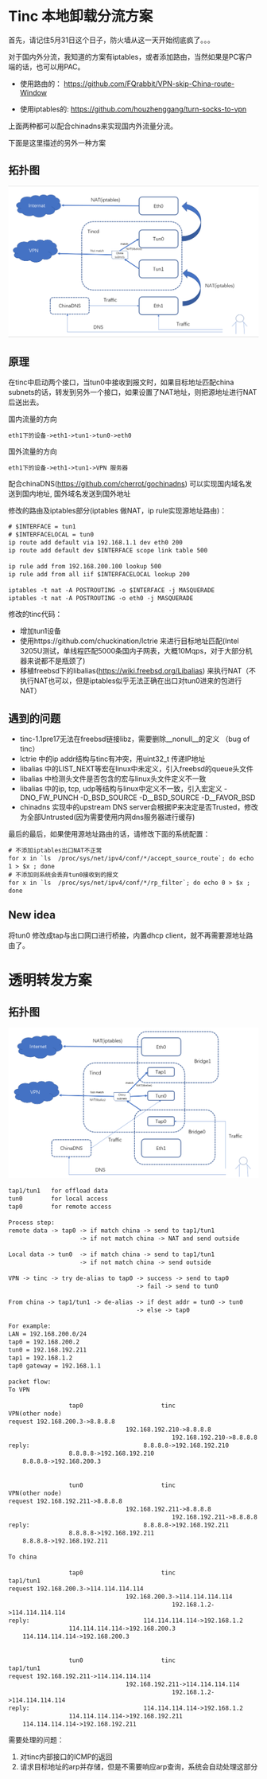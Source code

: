 # Tinc 本地卸载分流方案
首先，请记住5月31日这个日子，防火墙从这一天开始彻底疯了。。。

对于国内外分流，我知道的方案有iptables，或者添加路由，当然如果是PC客户端的话，也可以用PAC。
- 使用路由的：
  https://github.com/FQrabbit/VPN-skip-China-route-Window

- 使用iptables的:
  https://github.com/houzhenggang/turn-socks-to-vpn

上面两种都可以配合chinadns来实现国内外流量分流。

下面是这里描述的另外一种方案

## 拓扑图
![alt text](https://raw.githubusercontent.com/chk-jxcn/tinc-local-offload/master/1.png)

## 原理
在tinc中启动两个接口，当tun0中接收到报文时，如果目标地址匹配china subnets的话，转发到另外一个接口，如果设置了NAT地址，则把源地址进行NAT后送出去。

国内流量的方向
```
eth1下的设备->eth1->tun1->tun0->eth0
```
国外流量的方向
```
eth1下的设备->eth1->tun1->VPN 服务器
```

配合chinaDNS(https://github.com/cherrot/gochinadns) 可以实现国内域名发送到国内地址, 国外域名发送到国外地址

修改的路由及iptables部分(iptables 做NAT，ip rule实现源地址路由)：
```
# $INTERFACE = tun1
# $INTERFACELOCAL = tun0
ip route add default via 192.168.1.1 dev eth0 200
ip route add default dev $INTERFACE scope link table 500

ip rule add from 192.168.200.100 lookup 500
ip rule add from all iif $INTERFACELOCAL lookup 200

iptables -t nat -A POSTROUTING -o $INTERFACE -j MASQUERADE
iptables -t nat -A POSTROUTING -o eth0 -j MASQUERADE
```

修改的tinc代码：
- 增加tun1设备
- 使用https://github.com/chuckination/lctrie 来进行目标地址匹配(Intel 3205U测试，单线程匹配5000条国内子网表，大概10Mqps，对于大部分机器来说都不是瓶颈了)
- 移植freebsd下的libalias(https://wiki.freebsd.org/Libalias) 来执行NAT（不执行NAT也可以，但是iptables似乎无法正确在出口对tun0进来的包进行NAT）

## 遇到的问题
* tinc-1.1pre17无法在freebsd链接libz，需要删除__nonull__的定义 （bug of tinc）
* lctrie 中的ip addr结构与tinc有冲突，用uint32_t 传递IP地址
* libalias 中的LIST_NEXT等宏在linux中未定义，引入freebsd的queue头文件
* libalias 中检测头文件是否包含的宏与linux头文件定义不一致
* libalias 中的ip, tcp, udp等结构与linux中定义不一致，引入宏定义 -DNO_FW_PUNCH -D_BSD_SOURCE -D__BSD_SOURCE -D__FAVOR_BSD
* chinadns 实现中的upstream DNS server会根据IP来决定是否Trusted，修改为全部Untrusted(因为需要使用内网dns服务器进行缓存)

最后的最后，如果使用源地址路由的话，请修改下面的系统配置：
```
# 不添加iptables出口NAT不正常
for x in `ls  /proc/sys/net/ipv4/conf/*/accept_source_route`; do echo 1 > $x ; done
# 不添加则系统会丢弃tun0接收到的报文
for x in `ls  /proc/sys/net/ipv4/conf/*/rp_filter`; do echo 0 > $x ; done
```

## New idea
将tun0 修改成tap与出口网口进行桥接，内置dhcp client，就不再需要源地址路由了。


# 透明转发方案
## 拓扑图
![alt text](https://raw.githubusercontent.com/chk-jxcn/tinc-local-offload/master/2.png)

```
tap1/tun1	for offload data
tun0		for local access
tap0		for remote access

Process step:
remote data -> tap0 -> if match china -> send to tap1/tun1
                    -> if not match china -> NAT and send outside

Local data -> tun0  -> if match china -> send to tap1/tun1
                    -> if not match china -> send outside
		    
VPN -> tinc -> try de-alias to tap0 -> success -> send to tap0
                                    -> fail -> send to tun0

From china -> tap1/tun1 -> de-alias -> if dest addr = tun0 -> tun0
                                    -> else -> tap0
				    
For example:
LAN = 192.168.200.0/24
tap0 = 192.168.200.2
tun0 = 192.168.192.211
tap1 = 192.168.1.2
tap0 gateway = 192.168.1.1

packet flow:
To VPN

                 tap0                      tinc                    VPN(other node)
request 192.168.200.3->8.8.8.8
                                 192.168.192.210->8.8.8.8
				                              192.168.192.210->8.8.8.8
reply:							      8.8.8.8->192.168.192.210
				 8.8.8.8->192.168.192.210			      
	8.8.8.8->192.168.200.3						      
							      

                 tun0                      tinc                    VPN(other node)
request 192.168.192.211->8.8.8.8
                                 192.168.192.211->8.8.8.8
				                              192.168.192.211->8.8.8.8
reply:							      8.8.8.8->192.168.192.211
				 8.8.8.8->192.168.192.211			      
	8.8.8.8->192.168.192.211

To china
							      
                 tap0                      tinc                    tap1/tun1
request 192.168.200.3->114.114.114.114
                                 192.168.200.3->114.114.114.114
				                              192.168.1.2->114.114.114.114
reply:							      114.114.114.114->192.168.1.2
				 114.114.114.114->192.168.200.3			      
	114.114.114.114->192.168.200.3						      
							      

                 tun0                      tinc                    tap1/tun1
request 192.168.192.211->114.114.114.114
                                 192.168.192.211->114.114.114.114
				                              192.168.1.2->114.114.114.114
reply:							      114.114.114.114->192.168.1.2
				 114.114.114.114->192.168.192.211			      
	114.114.114.114->192.168.192.211
```

需要处理的问题：
1. 对tinc内部接口的ICMP的返回
2. 请求目标地址的arp并存储，但是不需要响应arp查询，系统会自动处理这部分
